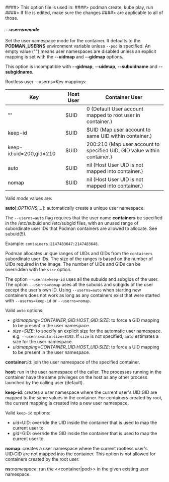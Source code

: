 ####> This option file is used in:
####>   podman create, kube play, run
####> If file is edited, make sure the changes
####> are applicable to all of those.
#### **--userns**=*mode*

Set the user namespace mode for the container. It defaults to the **PODMAN_USERNS** environment variable unless `--pod` is specified. An empty value ("") means user namespaces are disabled unless an explicit mapping is set with the **--uidmap** and **--gidmap** options.

This option is incompatible with **--gidmap**, **--uidmap**, **--subuidname** and **--subgidname**.

Rootless user --userns=Key mappings:

Key       | Host User |  Container User
----------|---------------|---------------------
""        |$UID         |0 (Default User account mapped to root user in container.)
keep-id   |$UID         |$UID (Map user account to same UID within container.)
keep-id:uid=200,gid=210 |$UID| 200:210 (Map user account to specified UID, GID value within container.)
auto      |$UID         | nil (Host User UID is not mapped into container.)
nomap     |$UID         | nil (Host User UID is not mapped into container.)

Valid _mode_ values are:

**auto**[:_OPTIONS,..._]: automatically create a unique user namespace.

The `--userns=auto` flag requires that the user name __containers__ be specified in the /etc/subuid and /etc/subgid files, with an unused range of subordinate user IDs that Podman containers are allowed to allocate. See subuid(5).

Example: `containers:2147483647:2147483648`.

Podman allocates unique ranges of UIDs and GIDs from the `containers` subordinate user IDs. The size of the ranges is based on the number of UIDs required in the image. The number of UIDs and GIDs can be overridden with the `size` option.

The option `--userns=keep-id` uses all the subuids and subgids of the user.
The option `--userns=nomap` uses all the subuids and subgids of the user except the user's own ID.
Using `--userns=auto` when starting new containers does not work as long as any containers exist that were started with `--userns=keep-id` or `--userns=nomap`.

  Valid `auto` options:

  - *gidmapping*=_CONTAINER\_GID:HOST\_GID:SIZE_: to force a GID mapping to be present in the user namespace.
  - *size*=_SIZE_: to specify an explicit size for the automatic user namespace. e.g. `--userns=auto:size=8192`. If `size` is not specified, `auto` estimates a size for the user namespace.
  - *uidmapping*=_CONTAINER\_UID:HOST\_UID:SIZE_: to force a UID mapping to be present in the user namespace.

**container:**_id_: join the user namespace of the specified container.

**host**: run in the user namespace of the caller. The processes running in the container have the same privileges on the host as any other process launched by the calling user (default).

**keep-id**: creates a user namespace where the current user's UID:GID are mapped to the same values in the container. For containers created by root, the current mapping is created into a new user namespace.

  Valid `keep-id` options:

  - *uid*=UID: override the UID inside the container that is used to map the current user to.
  - *gid*=GID: override the GID inside the container that is used to map the current user to.

**nomap**: creates a user namespace where the current rootless user's UID:GID are not mapped into the container. This option is not allowed for containers created by the root user.

**ns:**_namespace_: run the <<container|pod>> in the given existing user namespace.
